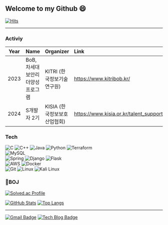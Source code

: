 ## Welcome to my Github 😄
  [![Hits](https://hits.seeyoufarm.com/api/count/incr/badge.svg?url=https%3A%2F%2Fgithub.com%2FWest-wise&count_bg=%2379C83D&title_bg=%23555555&icon=&icon_color=%23E7E7E7&title=TODAY&edge_flat=false)](https://hits.seeyoufarm.com)

***
### Activiy
| Year | Name                                                                          | Organizer                                                                  | Link                                                          |
|:----:|:------------------------------------------------------------------------------|:---------------------------------------------------------------------------|:--------------------------------------------------------------|
| 2023 | BoB, 차세대보안리더양성프로그램 | KITRI (한국정보기술연구원)  | https://www.kitribob.kr/                                      |
| 2024 | S개발자 2기                 | KISIA (한국정보보호산업협회)       | https://www.kisia.or.kr/talent_support/education_business/s_developer                     |  
  
### Tech
![C](https://img.shields.io/badge/C-A8B9CC?style=for-the-badge&logo=c&logoColor=white)
![C++](https://img.shields.io/badge/C++-00599C?style=for-the-badge&logo=cplusplus&logoColor=white)
![Java](https://img.shields.io/badge/Java-007396?style=for-the-badge&logo=java&logoColor=white)
![Python](https://img.shields.io/badge/Python-3776AB?style=for-the-badge&logo=python&logoColor=white)
![Terraform](https://img.shields.io/badge/Terraform-623CE4?style=for-the-badge&logo=terraform&logoColor=white)  
![MySQL](https://img.shields.io/badge/MySQL-4479A1?style=for-the-badge&logo=mysql&logoColor=white)  
![Spring](https://img.shields.io/badge/Spring-6DB33F?style=for-the-badge&logo=spring&logoColor=white)
![Django](https://img.shields.io/badge/Django-092E20?style=for-the-badge&logo=django&logoColor=white)
![Flask](https://img.shields.io/badge/Flask-000000?style=for-the-badge&logo=flask&logoColor=white)  
![AWS](https://img.shields.io/badge/AWS-232F3E?style=for-the-badge&logo=amazon-aws&logoColor=white)
![Docker](https://img.shields.io/badge/Docker-2496ED?style=for-the-badge&logo=docker&logoColor=white)    
![Git](https://img.shields.io/badge/Git-F05032?style=for-the-badge&logo=git&logoColor=white)
![Linux](https://img.shields.io/badge/Linux-FCC624?style=for-the-badge&logo=linux&logoColor=black)
![Kali Linux](https://img.shields.io/badge/Kali_Linux-557C94?style=for-the-badge&logo=kali-linux&logoColor=white)



### 🏅BOJ 
[![Solved.ac Profile](http://mazassumnida.wtf/api/v2/generate_badge?boj=psh0036)](https://solved.ac/psh0036)

[![GitHub Stats](https://github-readme-stats.vercel.app/api?username=West-wise&show_icons=true&theme=dark&hide_border=true&card_width=400)](https://github.com/West-wise/West-wise)
[![Top Langs](https://github-readme-stats.vercel.app/api/top-langs/?username=West-wise&langs_count=10&layout=compact&theme=dark&hide_border=true&card_width=400)](https://github.com/West-wise/West-wise)



---

[![Gmail Badge](https://img.shields.io/badge/Gmail-d14836?style=flat-square&logo=Gmail&logoColor=white&link=mailto:hsp003636@gmail.com)](mailto:hsp003636@gmail.com)
[![Tech Blog Badge](http://img.shields.io/badge/-Tech%20blog-black?style=flat-square&logo=github&link=https://psh0036.tistory.com/)](https://psh0036.tistory.com/)


